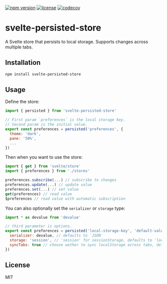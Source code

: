 [![npm version](https://img.shields.io/npm/v/svelte-persisted-store.svg)](https://www.npmjs.com/package/svelte-persisted-store) [![license](https://img.shields.io/npm/l/svelte-persisted-store.svg)](LICENSE.md) [![codecov](https://codecov.io/gh/joshnuss/svelte-persisted-store/branch/master/graph/badge.svg?token=GU607D2YRQ)](https://codecov.io/gh/joshnuss/svelte-persisted-store)

# svelte-persisted-store

A Svelte store that persists to local storage. Supports changes across multiple tabs.

## Installation

```bash
npm install svelte-persisted-store
```

## Usage

Define the store:

```javascript
import { persisted } from 'svelte-persisted-store'

// First param `preferences` is the local storage key.
// Second param is the initial value.
export const preferences = persisted('preferences', {
  theme: 'dark',
  pane: '50%',
  ...
})
```

Then when you want to use the store:

```javascript
import { get } from 'svelte/store'
import { preferences } from './stores'

preferences.subscribe(...) // subscribe to changes
preferences.update(...) // update value
preferences.set(...) // set value
get(preferences) // read value
$preferences // read value with automatic subscription
```

You can also optionally set the `serializer` or `storage` type:

```javascript
import * as devalue from 'devalue'

// third parameter is options.
export const preferences = persisted('local-storage-key', 'default-value', {
  serializer: devalue, // defaults to `JSON`
  storage: 'session', // 'session' for sessionStorage, defaults to 'local'
  syncTabs: true // choose wether to sync localStorage across tabs, default is true
})
```

## License

MIT

